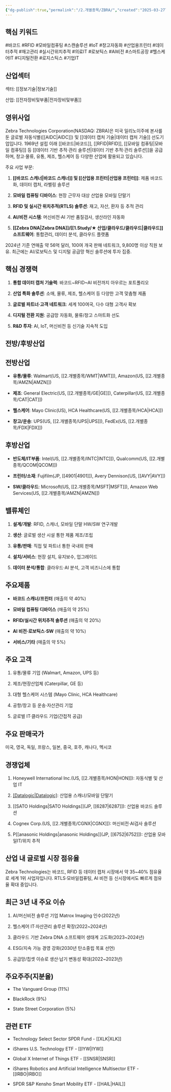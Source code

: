 ```yaml
---
{"dg-publish":true,"permalink":"/2.개별종목/ZBRA/","created":"2025-03-27T15:41:46.810+09:00","updated":"2025-07-29T21:37:05.434+09:00"}
---
```


## 핵심 키워드

#바코드 #RFID #모바일컴퓨팅 #스캔솔루션 #IoT #창고자동화 #산업용프린터 #데이터추적 #재고관리 #실시간위치추적 #의료IT #로보틱스 #AI비전 #스마트공장 #헬스케어IT #디지털전환 #로지스틱스 #기업IT

## 산업섹터

섹터: [[정보기술\|정보기술]]

산업: [[전자장비및부품\|전자장비및부품]]

## 영위사업

Zebra Technologies Corporation(NASDAQ: ZBRA)은 미국 일리노이주에 본사를 둔 글로벌 자동식별([[AIDC\|AIDC]]) 및 [[데이터 캡처 기술\|데이터 캡처 기술]] 선도기업입니다. 1969년 설립 이래 [[바코드\|바코드]], [[RFID\|RFID]], [[모바일 컴퓨팅\|모바일 컴퓨팅]] 등 [[데이터 기반 추적·관리 솔루션\|데이터 기반 추적·관리 솔루션]]을 공급하며, 창고·물류, 유통, 제조, 헬스케어 등 다양한 산업에 활용되고 있습니다.

주요 사업 부문:

1. **[[바코드 스캐너\|바코드 스캐너]] 및 [[산업용 프린터\|산업용 프린터]]**: 제품 바코드화, 데이터 캡처, 라벨링 솔루션
    
2. **모바일 컴퓨팅 디바이스**: 현장 근무자 대상 산업용 모바일 단말기
    
3. **RFID 및 실시간 위치추적(RTLS) 솔루션**: 재고, 자산, 환자 등 추적 관리
    
4. **AI/비전 시스템**: 머신비전·AI 기반 품질검사, 생산라인 자동화
    
5. **[[Zebra DNA\|Zebra DNA]]/[[1.Study/★ 산업/클라우드/클라우드\|클라우드]] 소프트웨어**: 통합관리, 데이터 분석, 클라우드 플랫폼
    

2024년 기준 연매출 약 56억 달러, 100여 개국 판매 네트워크, 9,800명 이상 직원 보유. 최근에는 AI/로보틱스 및 디지털 공급망 혁신 솔루션에 투자 집중.

## 핵심 경쟁력

1. **통합 데이터 캡처 기술력**: 바코드~RFID~AI 비전까지 아우르는 포트폴리오
    
2. **산업 특화 솔루션**: 소매, 물류, 제조, 헬스케어 등 다양한 고객 맞춤형 제품
    
3. **글로벌 파트너·고객 네트워크**: 세계 100여국, 다수 대형 고객사 확보
    
4. **디지털 전환 지원**: 공급망 자동화, 물류/창고 스마트화 선도
    
5. **R&D 투자**: AI, IoT, 머신비전 등 신기술 지속적 도입
    

## 전방/후방산업

## 전방산업

- **유통/물류**: Walmart(US, [[2.개별종목/WMT\|WMT]]), Amazon(US, [[2.개별종목/AMZN\|AMZN]])
    
- **제조**: General Electric(US, [[2.개별종목/GE\|GE]]), Caterpillar(US, [[2.개별종목/CAT\|CAT]])
    
- **헬스케어**: Mayo Clinic(US), HCA Healthcare(US, [[2.개별종목/HCA\|HCA]])
    
- **창고/운송**: UPS(US, [[2.개별종목/UPS\|UPS]]), FedEx(US, [[2.개별종목/FDX\|FDX]])
    

## 후방산업

- **반도체/IT부품**: Intel(US, [[2.개별종목/INTC\|INTC]]), Qualcomm(US, [[2.개별종목/QCOM\|QCOM]])
    
- **프린터/소재**: Fujifilm(JP, [[4901\|4901]]), Avery Dennison(US, [[AVY\|AVY]])
    
- **SW/클라우드**: Microsoft(US, [[2.개별종목/MSFT\|MSFT]]), Amazon Web Services(US, [[2.개별종목/AMZN\|AMZN]])
    

## 밸류체인

1. **설계/개발**: RFID, 스캐너, 모바일 단말 HW/SW 연구개발
    
2. **생산**: 글로벌 생산 시설 통한 제품 제조/조립
    
3. **유통/판매**: 직접 및 파트너 통한 국내외 판매
    
4. **설치/서비스**: 현장 설치, 유지보수, 업그레이드
    
5. **데이터 분석/통합**: 클라우드·AI 분석, 고객 비즈니스에 통합
    

## 주요제품

- **바코드 스캐너/프린터** (매출의 약 40%)
    
- **모바일 컴퓨팅 디바이스** (매출의 약 25%)
    
- **RFID/실시간 위치추적 솔루션** (매출의 약 20%)
    
- **AI 비전·로보틱스·SW** (매출의 약 10%)
    
- **서비스/기타** (매출의 약 5%)
    

## 주요 고객

1. 유통/물류 기업 (Walmart, Amazon, UPS 등)
    
2. 제조/현장산업체 (Caterpillar, GE 등)
    
3. 대형 헬스케어 시스템 (Mayo Clinic, HCA Healthcare)
    
4. 공항/창고 등 운송·자산관리 기업
    
5. 글로벌 IT·클라우드 기업(간접적 공급)
    

## 주요 판매국가

미국, 영국, 독일, 프랑스, 일본, 중국, 호주, 캐나다, 멕시코

## 경쟁업체

1. Honeywell International Inc.(US, [[2.개별종목/HON\|HON]]): 자동식별 및 산업 IT
    
2. [[Datalogic\|Datalogic]](IT): 산업용 스캐너/모바일 단말기
    
3. [[SATO Holdings\|SATO Holdings]](JP, [[6287\|6287]]): 산업용 바코드 솔루션
    
4. Cognex Corp.(US, [[2.개별종목/CGNX\|CGNX]]): 머신비전·AI검사 솔루션
    
5. P[[anasonic Holdings\|anasonic Holdings]](JP, [[6752\|6752]]): 산업용 모바일IT/위치 추적
    

## 산업 내 글로벌 시장 점유율

Zebra Technologies는 바코드, RFID 등 데이터 캡처 시장에서 약 35~40% 점유율로 세계 1위 사업자입니다. RTLS·모바일컴퓨팅, AI 비전 등 신시장에서도 빠르게 점유율 확대 중입니다.

## 최근 3년 내 주요 이슈

1. AI/머신비전 솔루션 기업 Matrox Imaging 인수(2022년)
    
2. 헬스케어 IT·자산관리 솔루션 확장(2022~2024년)
    
3. 클라우드 기반 Zebra DNA 소프트웨어 생태계 고도화(2023~2024년)
    
4. ESG/지속 가능 경영 강화(2030년 탄소중립 목표 선언)
    
5. 공급망/칩셋 이슈로 생산·납기 변동성 확대(2022~2023년)
    

## 주요주주(지분율)

- The Vanguard Group (11%)
    
- BlackRock (9%)
    
- State Street Corporation (5%)
    

## 관련 ETF

- Technology Select Sector SPDR Fund - [[XLK\|XLK]]
    
- iShares U.S. Technology ETF - [[IYW\|IYW]]
    
- Global X Internet of Things ETF - [[SNSR\|SNSR]]
    
- iShares Robotics and Artificial Intelligence Multisector ETF - [[IRBO\|IRBO]]
    
- SPDR S&P Kensho Smart Mobility ETF - [[HAIL\|HAIL]]